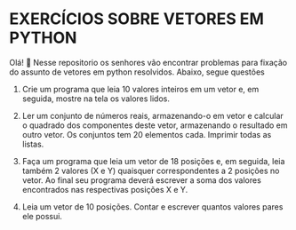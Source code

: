 <h1><b>EXERCÍCIOS SOBRE VETORES EM PYTHON</b></h1>

Olá! 👋
Nesse repositorio os senhores vão encontrar problemas para fixação do assunto de vetores em python resolvidos.
Abaixo, segue questões

1. Crie um programa que leia 10 valores inteiros em um vetor e, em
seguida, mostre na tela os valores lidos.

2. Ler um conjunto de números reais, armazenando-o em vetor e calcular
o quadrado dos componentes deste vetor, armazenando o resultado
em outro vetor. Os conjuntos tem 20 elementos cada. Imprimir todas
as listas.

3. Faça um programa que leia um vetor de 18 posições e, em seguida,
leia também 2 valores (X e Y) quaisquer correspondentes a 2 posições
no vetor. Ao final seu programa deverá escrever a soma dos valores
encontrados nas respectivas posições X e Y.

4. Leia um vetor de 10 posições. Contar e escrever quantos valores pares
ele possui.
